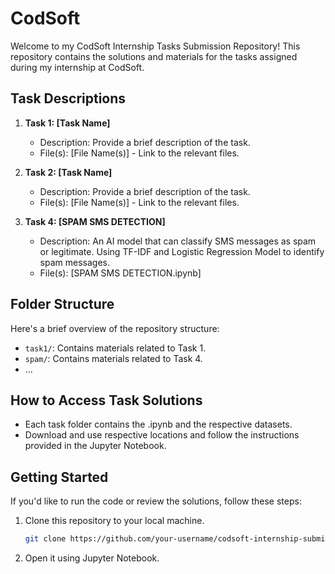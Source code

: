 # CodSoft

Welcome to my CodSoft Internship Tasks Submission Repository! This repository contains the solutions and materials for the tasks assigned during my internship at CodSoft.

## Task Descriptions

1. **Task 1: [Task Name]**
   - Description: Provide a brief description of the task.
   - File(s): [File Name(s)] - Link to the relevant files.

2. **Task 2: [Task Name]**
   - Description: Provide a brief description of the task.
   - File(s): [File Name(s)] - Link to the relevant files.

2. **Task 4: [SPAM SMS DETECTION]**
   - Description: An AI model that can classify SMS messages as spam or legitimate. Using TF-IDF and Logistic Regression Model to identify spam messages.
   - File(s): [SPAM SMS DETECTION.ipynb]

## Folder Structure

Here's a brief overview of the repository structure:

- `task1/`: Contains materials related to Task 1.
- `spam/`: Contains materials related to Task 4.
- ...

## How to Access Task Solutions

- Each task folder contains the .ipynb and the respective datasets.
- Download and use respective locations and follow the instructions provided in the Jupyter Notebook.

## Getting Started

If you'd like to run the code or review the solutions, follow these steps:

1. Clone this repository to your local machine.
   ```bash
   git clone https://github.com/your-username/codsoft-internship-submission.git
2. Open it using Jupyter Notebook.
